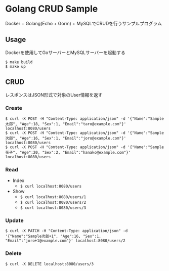 # Golang CRUD Sample
Docker + Golang(Echo + Gorm) + MySQLでCRUDを行うサンプルプログラム
## Usage
Dockerを使用してGoサーバーとMySQLサーバーを起動する

    $ make build
    $ make up
## CRUD
レスポンスはJSON形式で対象のUser情報を返す
### Create
    $ curl -X POST -H "Content-Type: application/json" -d '{"Name":"Sample太郎", "Age":18, "Sex":1, "Email":"taro@example.com"}' localhost:8080/users
    $ curl -X POST -H "Content-Type: application/json" -d '{"Name":"Sample次郎", "Age":16, "Sex":1, "Email":"joro@example.com"}' localhost:8080/users
    $ curl -X POST -H "Content-Type: application/json" -d '{"Name":"Sample花子", "Age":20, "Sex":2, "Email":"hanako@example.com"}' localhost:8080/users
### Read
- Index
  - `$ curl localhost:8080/users`
- Show
  - `$ curl localhost:8080/users/1`
  - `$ curl localhost:8080/users/2`
  - `$ curl localhost:8080/users/3`
### Update
    $ curl -X PATCH -H "Content-Type: application/json" -d '{"Name":"Sample次郎+1", "Age":16, "Sex":1, "Email":"joro+1@example.com"}' localhost:8080/users/2
### Delete
    $ curl -X DELETE localhost:8080/users/3